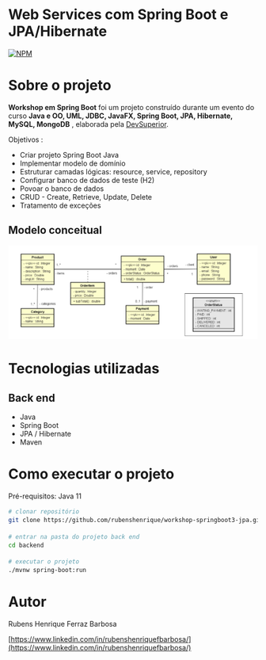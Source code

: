 # Web Services com Spring Boot e JPA/Hibernate

[![NPM](https://img.shields.io/npm/l/react)](https://github.com/devsuperior/sds1-wmazoni/blob/master/LICENSE) 

# Sobre o projeto

**Workshop em Spring Boot** foi um projeto construído durante um evento do curso **Java e OO, UML, JDBC, JavaFX, Spring Boot, JPA, Hibernate, MySQL, MongoDB** , elaborada pela [DevSuperior](https://devsuperior.com "Site da DevSuperior").

Objetivos : 

- Criar projeto Spring Boot Java
- Implementar modelo de domínio
- Estruturar camadas lógicas: resource, service, repository
- Configurar banco de dados de teste (H2)
- Povoar o banco de dados
- CRUD - Create, Retrieve, Update, Delete
- Tratamento de exceções


## Modelo conceitual

![Modelo Conceitual](https://github.com/rubenshenrique/workshop-springboot3-jpa/blob/main/modelo%20conceitual.png?raw=true)

# Tecnologias utilizadas

## Back end
- Java
- Spring Boot
- JPA / Hibernate
- Maven

# Como executar o projeto

Pré-requisitos: Java 11

```bash
# clonar repositório
git clone https://github.com/rubenshenrique/workshop-springboot3-jpa.git

# entrar na pasta do projeto back end
cd backend

# executar o projeto
./mvnw spring-boot:run
```

# Autor

Rubens Henrique Ferraz Barbosa  

[https://www.linkedin.com/in/rubenshenriquefbarbosa/](https://www.linkedin.com/in/rubenshenriquefbarbosa/)
